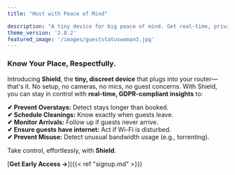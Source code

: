 ```yaml
---
title: "Host with Peace of Mind"

description: "A tiny device for big peace of mind. Get real-time, privacy-safe insights to protect your property and optimize operations."
theme_version: '2.8.2'
featured_image: '/images/gueststatuswoman3.jpg'
---
```


### Know Your Place, Respectfully.
Introducing **Shield**, the **tiny, discreet device** that plugs into your router—that's it. No setup, no cameras, no mics, no guest concerns. With Shield, you can stay in control with **real-time, GDPR-compliant insights** to:

**✔ Prevent Overstays:** Detect stays longer than booked.  
**✔ Schedule Cleanings:** Know exactly when guests leave.  
**✔ Monitor Arrivals:** Follow up if guests never arrive.    
**✔ Ensure guests have internet:** Act if Wi-Fi is disturbed.  
**✔ Prevent Misuse:** Detect unusual bandwidth usage (e.g., torrenting).  


Take control, effortlessly, with **Shield**.

[**Get Early Access →**]({{< ref "signup.md" >}})